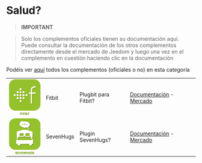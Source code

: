 
# Salud?


>**IMPORTANT**

>Solo los complementos oficiales tienen su documentación aquí. Puede consultar la documentación de los otros complementos directamente desde el mercado de Jeedom y luego una vez en el complemento en cuestión haciendo clic en la documentación


Podéis ver [aquí](https://market.jeedom.com/index.php?v=d&p=market&type=plugin&categorie=health) todos los complementos (oficiales o no) en esta categoría

| | | | |
|--- | --- | --- | ---|
|<img src="fitbit/fitbit_icon.png" class="pluginLogo" width="100" />|Fitbit|Plugbit para Fitbit?|[Documentación](fitbit/index.md) - [Mercado](https://market.jeedom.com/index.php?v=d&p=market_display&id=1018)|
|<img src="sevenhugs/sevenhugs_icon.png" class="pluginLogo" width="100" />|SevenHugs|Plugin SevenHugs?|[Documentación](sevenhugs/index.md) - [Mercado](https://market.jeedom.com/index.php?v=d&p=market_display&id=2492)|
